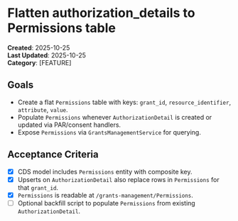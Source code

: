 # Flatten authorization_details to Permissions table

**Created**: 2025-10-25  
**Last Updated**: 2025-10-25  
**Category**: [FEATURE]  

## Goals
- Create a flat `Permissions` table with keys: `grant_id`, `resource_identifier`, `attribute`, `value`.
- Populate `Permissions` whenever `AuthorizationDetail` is created or updated via PAR/consent handlers.
- Expose `Permissions` via `GrantsManagementService` for querying.

## Acceptance Criteria
- [x] CDS model includes `Permissions` entity with composite key.
- [x] Upserts on `AuthorizationDetail` also replace rows in `Permissions` for that `grant_id`.
- [x] `Permissions` is readable at `/grants-management/Permissions`.
- [ ] Optional backfill script to populate `Permissions` from existing `AuthorizationDetail`.
